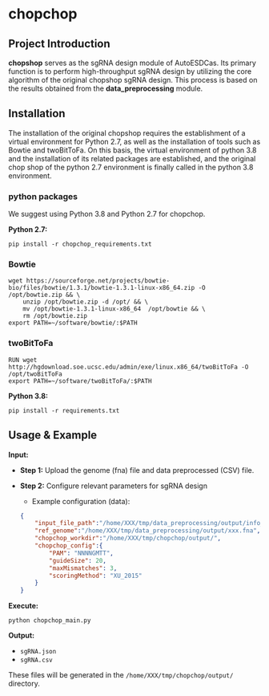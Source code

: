 # chopchop
## Project Introduction 
**chopshop** serves as the sgRNA design module of AutoESDCas. Its primary function is to perform high-throughput sgRNA design by utilizing the core algorithm of the original chopshop sgRNA design. This process is based on the results obtained from the **data_preprocessing** module.
  
## Installation
The installation of the original chopshop requires the establishment of a virtual environment for Python 2.7, as well as the installation of tools such as Bowtie and twoBitToFa. On this basis, the virtual environment of python 3.8 and the installation of its related packages are established, and the original chop shop of the python 2.7 environment is finally called in the python 3.8 environment.

### python packages
We suggest using Python 3.8 and  Python 2.7 for chopchop.

**Python 2.7:**
```shell
pip install -r chopchop_requirements.txt
```

### Bowtie   
```
wget https://sourceforge.net/projects/bowtie-bio/files/bowtie/1.3.1/bowtie-1.3.1-linux-x86_64.zip -O /opt/bowtie.zip && \
    unzip /opt/bowtie.zip -d /opt/ && \
    mv /opt/bowtie-1.3.1-linux-x86_64  /opt/bowtie && \
    rm /opt/bowtie.zip
export PATH=~/software/bowtie/:$PATH
```

### twoBitToFa
```
RUN wget http://hgdownload.soe.ucsc.edu/admin/exe/linux.x86_64/twoBitToFa -O /opt/twoBitToFa
export PATH=~/software/twoBitToFa/:$PATH
```

**Python 3.8:**
```shell
pip install -r requirements.txt
```

## Usage & Example

**Input:**
- **Step 1:** Upload the genome (fna) file and data preprocessed (CSV) file.

- **Step 2:** Configure relevant parameters for sgRNA design

    - Example configuration (data):
    ```json
    {
        "input_file_path":"/home/XXX/tmp/data_preprocessing/output/info_input.csv",
        "ref_genome":"/home/XXX/tmp/data_preprocessing/output/xxx.fna",
        "chopchop_workdir":"/home/XXX/tmp/chopchop/output/", 
        "chopchop_config":{
            "PAM": "NNNNGMTT", 
            "guideSize": 20,
            "maxMismatches": 3,
            "scoringMethod": "XU_2015"
        }
    }
    ```


**Execute:**
```shell
python chopchop_main.py
```

**Output:**
- `sgRNA.json` 
- `sgRNA.csv` 

These files will be generated in the `/home/XXX/tmp/chopchop/output/` directory.




